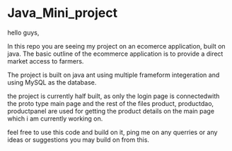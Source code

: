 # Java_Mini_project
hello guys, 

In this repo you are seeing my project on an ecomerce application, built on java. The basic outline of the ecommerce application is to provide a direct market access to farmers.

The project is built on java ant using multiple frameform integeration and using MySQL as the database.

the project is currently half built, as only the login page is connectedwith the proto type main page and the rest of the files product, productdao, productpanel are used for getting the product details on the main page which i am currently working on.

feel free to use this code and build on it, ping me on any querries or any ideas or suggestions you may build on from this.
